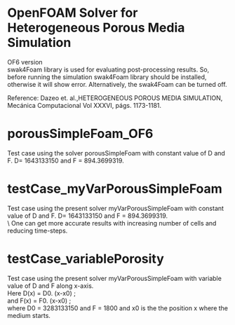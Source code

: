 # OpenFOAM Solver for Heterogeneous Porous Media Simulation 
OF6 version \
swak4Foam library is used for evaluating post-processing results. So, before running the simulation swak4Foam library should be installed, otherwise it will show error. Alternatively, the swak4Foam can be turned off. 

Reference: Dazeo et. al.,HETEROGENEOUS POROUS MEDIA SIMULATION, Mecánica Computacional Vol XXXVI, págs. 1173-1181.

# porousSimpleFoam_OF6
Test case using the solver porousSimpleFoam with constant value of D and F.  D= 1643133150 and F =  894.3699319.

# testCase_myVarPorousSimpleFoam
Test case using the  present solver myVarPorousSimpleFoam with constant value of D and F.  D= 1643133150 and F =  894.3699319. \
\ 
One can get more accurate results with increasing number of cells and reducing time-steps.

# testCase_variablePorosity
Test case using the  present solver myVarPorousSimpleFoam with variable value of D and F along x-axis. \
Here D(x) =  D0. (x-x0) ; \
and  F(x) =  F0. (x-x0) ; \
where D0 = 3283133150 and F =  1800 and x0 is the the position x where
the medium starts. 

